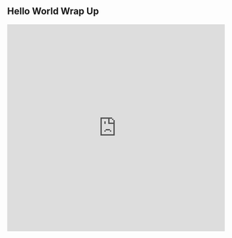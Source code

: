 ## Hello World Wrap Up

<iframe src="https://player.vimeo.com/video/212640175" width="100%" height="480" frameborder="0" webkitallowfullscreen mozallowfullscreen allowfullscreen></iframe>
